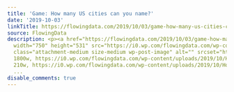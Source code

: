 ```yaml
---
title: 'Game: How many US cities can you name?'
date: '2019-10-03'
linkTitle: https://flowingdata.com/2019/10/03/game-how-many-us-cities-can-you-name/
source: FlowingData
description: <p><a href="https://flowingdata.com/2019/10/03/game-how-many-us-cities-can-you-name/"><img
  width="750" height="531" src="https://i0.wp.com/flowingdata.com/wp-content/uploads/2019/10/How-many-cities.png?fit=750%2C531&amp;ssl=1"
  class="attachment-medium size-medium wp-post-image" alt="" srcset="https://i0.wp.com/flowingdata.com/wp-content/uploads/2019/10/How-many-cities.png?w=1800&amp;ssl=1
  1800w, https://i0.wp.com/flowingdata.com/wp-content/uploads/2019/10/How-many-cities.png?resize=210%2C149&amp;ssl=1
  210w, https://i0.wp.com/flowingdata.com/wp-content/uploads/2019/10/How-many-cities.png?resize
  ...
disable_comments: true
---
```

<p><a href="https://flowingdata.com/2019/10/03/game-how-many-us-cities-can-you-name/"><img width="750" height="531" src="https://i0.wp.com/flowingdata.com/wp-content/uploads/2019/10/How-many-cities.png?fit=750%2C531&amp;ssl=1" class="attachment-medium size-medium wp-post-image" alt="" srcset="https://i0.wp.com/flowingdata.com/wp-content/uploads/2019/10/How-many-cities.png?w=1800&amp;ssl=1 1800w, https://i0.wp.com/flowingdata.com/wp-content/uploads/2019/10/How-many-cities.png?resize=210%2C149&amp;ssl=1 210w, https://i0.wp.com/flowingdata.com/wp-content/uploads/2019/10/How-many-cities.png?resize ...